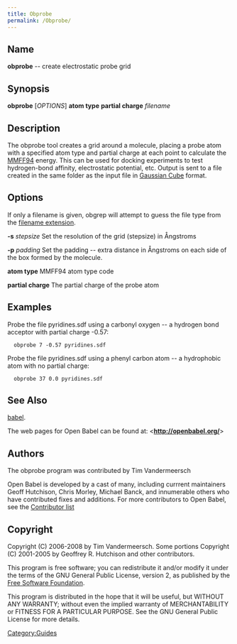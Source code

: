 ```yaml
---
title: Obprobe
permalink: /Obprobe/
---
```


Name
----

**obprobe** -- create electrostatic probe grid

Synopsis
--------

**obprobe** \[*OPTIONS*\] **atom type** **partial charge** *filename*

Description
-----------

The obprobe tool creates a grid around a molecule, placing a probe atom with a specified atom type and partial charge at each point to calculate the [MMFF94](/MMFF94 "wikilink") energy. This can be used for docking experiments to test hydrogen-bond affinity, electrostatic potential, etc. Output is sent to a file created in the same folder as the input file in [Gaussian Cube](/Gaussian_Cube "wikilink") format.

Options
-------

If only a filename is given, obgrep will attempt to guess the file type from the [filename extension](/List_of_extensions "wikilink").

**-s** *stepsize*
Set the resolution of the grid (stepsize) in Ångstroms

**-p** *padding*
Set the padding -- extra distance in Ångstroms on each side of the box formed by the molecule.

**atom type**
MMFF94 atom type code

**partial charge**
The partial charge of the probe atom

Examples
--------

Probe the file pyridines.sdf using a carbonyl oxygen -- a hydrogen bond acceptor with partial charge -0.57:

`  obprobe 7 -0.57 pyridines.sdf`

Probe the file pyridines.sdf using a phenyl carbon atom -- a hydrophobic atom with no partial charge:

`  obprobe 37 0.0 pyridines.sdf`

See Also
--------

[babel](/babel "wikilink").

The web pages for Open Babel can be found at: &lt;**<http://openbabel.org/>**&gt;

Authors
-------

The obprobe program was contributed by Tim Vandermeersch

Open Babel is developed by a cast of many, including currrent maintainers Geoff Hutchison, Chris Morley, Michael Banck, and innumerable others who have contributed fixes and additions. For more contributors to Open Babel, see the [Contributor list](/THANKS "wikilink")

Copyright
---------

Copyright (C) 2006-2008 by Tim Vandermeersch. Some portions Copyright (C) 2001-2005 by Geoffrey R. Hutchison and other contributors.

This program is free software; you can redistribute it and/or modify it under the terms of the GNU General Public License, version 2, as published by the [Free Software Foundation](http://www.fsf.org/licensing/licenses/gpl.html).

This program is distributed in the hope that it will be useful, but WITHOUT ANY WARRANTY; without even the implied warranty of MERCHANTABILITY or FITNESS FOR A PARTICULAR PURPOSE. See the GNU General Public License for more details.

[Category:Guides](/Category:Guides "wikilink")